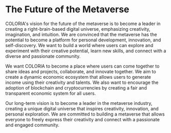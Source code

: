# The Future of the Metaverse

COLORIA's vision for the future of the metaverse is to become a leader in creating a right-brain-based digital universe, emphasizing creativity, imagination, and intuition. We are convinced that the metaverse has the potential to become a platform for personal development, innovation, and self-discovery. We want to build a world where users can explore and experiment with their creative potential, learn new skills, and connect with a diverse and passionate community.

We want COLORIA to become a place where users can come together to share ideas and projects, collaborate, and innovate together. We aim to create a dynamic economic ecosystem that allows users to generate income using their creativity and talents. We also want to encourage the adoption of blockchain and cryptocurrencies by creating a fair and transparent economic system for all users.

Our long-term vision is to become a leader in the metaverse industry, creating a unique digital universe that inspires creativity, innovation, and personal exploration. We are committed to building a metaverse that allows everyone to freely express their creativity and connect with a passionate and engaged community.
